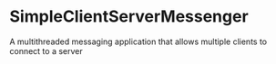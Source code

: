 # SimpleClientServerMessenger
A multithreaded messaging application that allows multiple clients to connect to a server
